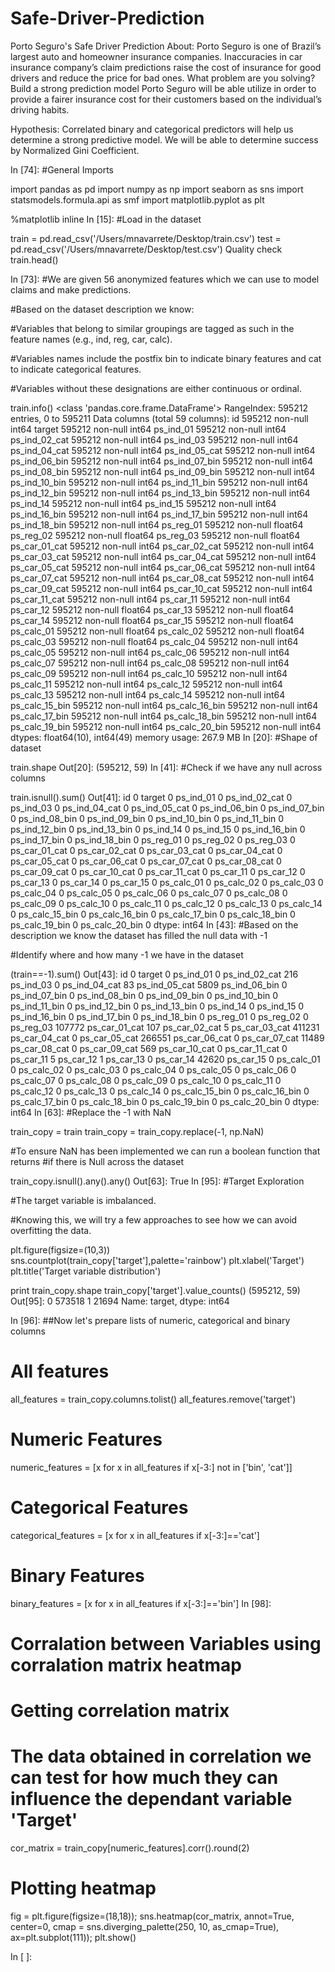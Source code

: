 # Safe-Driver-Prediction

Porto Seguro's Safe Driver Prediction
About: Porto Seguro is one of Brazil’s largest auto and homeowner insurance companies. Inaccuracies in car insurance company’s claim predictions raise the cost of insurance for good drivers and reduce the price for bad ones.
What problem are you solving?
Build a strong prediction model Porto Seguro will be able utilize in order to provide a fairer insurance cost for their customers based on the individual’s driving habits.

Hypothesis:
Correlated binary and categorical predictors will help us determine a strong predictive model. We will be able to determine success by Normalized Gini Coefficient.

In [74]:
#General Imports

import pandas as pd
import numpy as np
import seaborn as sns
import statsmodels.formula.api as smf
import matplotlib.pyplot as plt

%matplotlib inline
In [15]:
#Load in the dataset

train = pd.read_csv('/Users/mnavarrete/Desktop/train.csv')
test = pd.read_csv('/Users/mnavarrete/Desktop/test.csv')
Quality check
train.head()

In [73]:
#We are given 56 anonymized features which we can use to model claims and make predictions.

#Based on the dataset description we know: 

#Variables that belong to similar groupings are tagged as such in the feature names (e.g., ind, reg, car, calc).

#Variables names include the postfix bin to indicate binary features and cat to indicate categorical features.

#Variables without these designations are either continuous or ordinal.

train.info()
<class 'pandas.core.frame.DataFrame'>
RangeIndex: 595212 entries, 0 to 595211
Data columns (total 59 columns):
id                595212 non-null int64
target            595212 non-null int64
ps_ind_01         595212 non-null int64
ps_ind_02_cat     595212 non-null int64
ps_ind_03         595212 non-null int64
ps_ind_04_cat     595212 non-null int64
ps_ind_05_cat     595212 non-null int64
ps_ind_06_bin     595212 non-null int64
ps_ind_07_bin     595212 non-null int64
ps_ind_08_bin     595212 non-null int64
ps_ind_09_bin     595212 non-null int64
ps_ind_10_bin     595212 non-null int64
ps_ind_11_bin     595212 non-null int64
ps_ind_12_bin     595212 non-null int64
ps_ind_13_bin     595212 non-null int64
ps_ind_14         595212 non-null int64
ps_ind_15         595212 non-null int64
ps_ind_16_bin     595212 non-null int64
ps_ind_17_bin     595212 non-null int64
ps_ind_18_bin     595212 non-null int64
ps_reg_01         595212 non-null float64
ps_reg_02         595212 non-null float64
ps_reg_03         595212 non-null float64
ps_car_01_cat     595212 non-null int64
ps_car_02_cat     595212 non-null int64
ps_car_03_cat     595212 non-null int64
ps_car_04_cat     595212 non-null int64
ps_car_05_cat     595212 non-null int64
ps_car_06_cat     595212 non-null int64
ps_car_07_cat     595212 non-null int64
ps_car_08_cat     595212 non-null int64
ps_car_09_cat     595212 non-null int64
ps_car_10_cat     595212 non-null int64
ps_car_11_cat     595212 non-null int64
ps_car_11         595212 non-null int64
ps_car_12         595212 non-null float64
ps_car_13         595212 non-null float64
ps_car_14         595212 non-null float64
ps_car_15         595212 non-null float64
ps_calc_01        595212 non-null float64
ps_calc_02        595212 non-null float64
ps_calc_03        595212 non-null float64
ps_calc_04        595212 non-null int64
ps_calc_05        595212 non-null int64
ps_calc_06        595212 non-null int64
ps_calc_07        595212 non-null int64
ps_calc_08        595212 non-null int64
ps_calc_09        595212 non-null int64
ps_calc_10        595212 non-null int64
ps_calc_11        595212 non-null int64
ps_calc_12        595212 non-null int64
ps_calc_13        595212 non-null int64
ps_calc_14        595212 non-null int64
ps_calc_15_bin    595212 non-null int64
ps_calc_16_bin    595212 non-null int64
ps_calc_17_bin    595212 non-null int64
ps_calc_18_bin    595212 non-null int64
ps_calc_19_bin    595212 non-null int64
ps_calc_20_bin    595212 non-null int64
dtypes: float64(10), int64(49)
memory usage: 267.9 MB
In [20]:
#Shape of dataset

train.shape
Out[20]:
(595212, 59)
In [41]:
#Check if we have any null across columns

train.isnull().sum()
Out[41]:
id                0
target            0
ps_ind_01         0
ps_ind_02_cat     0
ps_ind_03         0
ps_ind_04_cat     0
ps_ind_05_cat     0
ps_ind_06_bin     0
ps_ind_07_bin     0
ps_ind_08_bin     0
ps_ind_09_bin     0
ps_ind_10_bin     0
ps_ind_11_bin     0
ps_ind_12_bin     0
ps_ind_13_bin     0
ps_ind_14         0
ps_ind_15         0
ps_ind_16_bin     0
ps_ind_17_bin     0
ps_ind_18_bin     0
ps_reg_01         0
ps_reg_02         0
ps_reg_03         0
ps_car_01_cat     0
ps_car_02_cat     0
ps_car_03_cat     0
ps_car_04_cat     0
ps_car_05_cat     0
ps_car_06_cat     0
ps_car_07_cat     0
ps_car_08_cat     0
ps_car_09_cat     0
ps_car_10_cat     0
ps_car_11_cat     0
ps_car_11         0
ps_car_12         0
ps_car_13         0
ps_car_14         0
ps_car_15         0
ps_calc_01        0
ps_calc_02        0
ps_calc_03        0
ps_calc_04        0
ps_calc_05        0
ps_calc_06        0
ps_calc_07        0
ps_calc_08        0
ps_calc_09        0
ps_calc_10        0
ps_calc_11        0
ps_calc_12        0
ps_calc_13        0
ps_calc_14        0
ps_calc_15_bin    0
ps_calc_16_bin    0
ps_calc_17_bin    0
ps_calc_18_bin    0
ps_calc_19_bin    0
ps_calc_20_bin    0
dtype: int64
In [43]:
#Based on the description we know the dataset has filled the null data with -1 

#Identify where and how many -1 we have in the dataset

(train==-1).sum()
Out[43]:
id                     0
target                 0
ps_ind_01              0
ps_ind_02_cat        216
ps_ind_03              0
ps_ind_04_cat         83
ps_ind_05_cat       5809
ps_ind_06_bin          0
ps_ind_07_bin          0
ps_ind_08_bin          0
ps_ind_09_bin          0
ps_ind_10_bin          0
ps_ind_11_bin          0
ps_ind_12_bin          0
ps_ind_13_bin          0
ps_ind_14              0
ps_ind_15              0
ps_ind_16_bin          0
ps_ind_17_bin          0
ps_ind_18_bin          0
ps_reg_01              0
ps_reg_02              0
ps_reg_03         107772
ps_car_01_cat        107
ps_car_02_cat          5
ps_car_03_cat     411231
ps_car_04_cat          0
ps_car_05_cat     266551
ps_car_06_cat          0
ps_car_07_cat      11489
ps_car_08_cat          0
ps_car_09_cat        569
ps_car_10_cat          0
ps_car_11_cat          0
ps_car_11              5
ps_car_12              1
ps_car_13              0
ps_car_14          42620
ps_car_15              0
ps_calc_01             0
ps_calc_02             0
ps_calc_03             0
ps_calc_04             0
ps_calc_05             0
ps_calc_06             0
ps_calc_07             0
ps_calc_08             0
ps_calc_09             0
ps_calc_10             0
ps_calc_11             0
ps_calc_12             0
ps_calc_13             0
ps_calc_14             0
ps_calc_15_bin         0
ps_calc_16_bin         0
ps_calc_17_bin         0
ps_calc_18_bin         0
ps_calc_19_bin         0
ps_calc_20_bin         0
dtype: int64
In [63]:
#Replace the -1 with NaN

train_copy = train
train_copy = train_copy.replace(-1, np.NaN)

#To ensure NaN has been implemented we can run a boolean function that returns
#if there is Null across the dataset

train_copy.isnull().any().any()
Out[63]:
True
In [95]:
#Target Exploration

#The target variable is imbalanced. 

#Knowing this, we will try a few approaches to see how we can avoid overfitting the data. 

plt.figure(figsize=(10,3))
sns.countplot(train_copy['target'],palette='rainbow')
plt.xlabel('Target')
plt.title('Target variable distribution')

print train_copy.shape
train_copy['target'].value_counts()
(595212, 59)
Out[95]:
0    573518
1     21694
Name: target, dtype: int64

In [96]:
##Now let's prepare lists of numeric, categorical and binary columns
# All features

all_features = train_copy.columns.tolist()
all_features.remove('target')

# Numeric Features
numeric_features = [x for x in all_features if x[-3:] not in ['bin', 'cat']]

# Categorical Features
categorical_features = [x for x in all_features if x[-3:]=='cat']

# Binary Features
binary_features = [x for x in all_features if x[-3:]=='bin']
In [98]:
# Corralation between Variables using corralation matrix heatmap
# Getting correlation matrix
# The data obtained in correlation we can test for how much they can influence the dependant variable 'Target'

cor_matrix = train_copy[numeric_features].corr().round(2)

# Plotting heatmap 
fig = plt.figure(figsize=(18,18));
sns.heatmap(cor_matrix, annot=True, center=0, cmap = sns.diverging_palette(250, 10, as_cmap=True), ax=plt.subplot(111));
plt.show()

In [ ]:

